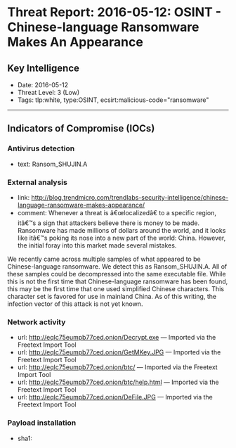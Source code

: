 # Threat Report: 2016-05-12: OSINT - Chinese-language Ransomware Makes An Appearance


## Key Intelligence
* Date: 2016-05-12
* Threat Level: 3 (Low)
* Tags: tlp:white, type:OSINT, ecsirt:malicious-code="ransomware"

---

## Indicators of Compromise (IOCs)
### Antivirus detection
* text: Ransom_SHUJIN.A

### External analysis
* link: http://blog.trendmicro.com/trendlabs-security-intelligence/chinese-language-ransomware-makes-appearance/
* comment: Whenever a threat is â€œlocalizedâ€ to a specific region, itâ€™s a sign that attackers believe there is money to be made. Ransomware has made millions of dollars around the world, and it looks like itâ€™s poking its nose into a new part of the world: China. However, the initial foray into this market made several mistakes.

We recently came across multiple samples of what appeared to be Chinese-language ransomware. We detect this as Ransom_SHUJIN.A. All of these samples could be decompressed into the same executable file. While this is not the first time that Chinese-language ransomware has been found, this may be the first time that one used simplified Chinese characters. This character set is favored for use in mainland China. As of this writing, the infection vector of this attack is not yet known.

### Network activity
* url: http://eqlc75eumpb77ced.onion/Decrypt.exe — Imported via the Freetext Import Tool
* url: http://eqlc75eumpb77ced.onion/GetMKey.JPG — Imported via the Freetext Import Tool
* url: http://eqlc75eumpb77ced.onion/btc/ — Imported via the Freetext Import Tool
* url: http://eqlc75eumpb77ced.onion/btc/help.html — Imported via the Freetext Import Tool
* url: http://eqlc75eumpb77ced.onion/DeFile.JPG — Imported via the Freetext Import Tool

### Payload installation
* sha1: <sha1>
